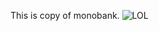 This is copy of monobank.
![LOL](http://url/to/img.png](https://latifundist.com/media/company/600-s/00/01/1678/spar-118912.png))
